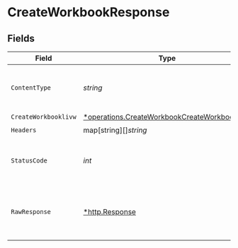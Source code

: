 # CreateWorkbookResponse


## Fields

| Field                                                                                                              | Type                                                                                                               | Required                                                                                                           | Description                                                                                                        |
| ------------------------------------------------------------------------------------------------------------------ | ------------------------------------------------------------------------------------------------------------------ | ------------------------------------------------------------------------------------------------------------------ | ------------------------------------------------------------------------------------------------------------------ |
| `ContentType`                                                                                                      | *string*                                                                                                           | :heavy_check_mark:                                                                                                 | HTTP response content type for this operation                                                                      |
| `CreateWorkbooklivw`                                                                                               | [*operations.CreateWorkbookCreateWorkbooklivw](../../../pkg/models/operations/createworkbookcreateworkbooklivw.md) | :heavy_minus_sign:                                                                                                 | OK                                                                                                                 |
| `Headers`                                                                                                          | map[string][]*string*                                                                                              | :heavy_check_mark:                                                                                                 | N/A                                                                                                                |
| `StatusCode`                                                                                                       | *int*                                                                                                              | :heavy_check_mark:                                                                                                 | HTTP response status code for this operation                                                                       |
| `RawResponse`                                                                                                      | [*http.Response](https://pkg.go.dev/net/http#Response)                                                             | :heavy_check_mark:                                                                                                 | Raw HTTP response; suitable for custom response parsing                                                            |